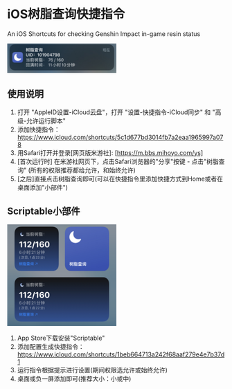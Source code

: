 # iOS树脂查询快捷指令

An iOS Shortcuts for checking Genshin Impact in-game resin status

<img src="./img/3.png" width=50% height=50%>


## 使用说明

1) 打开 "AppleID设置-iCloud云盘"，打开 "设置-快捷指令-iCloud同步" 和 "高级-允许运行脚本"
2) 添加快捷指令：https://www.icloud.com/shortcuts/5c1d677bd3014fb7a2eaa1965997a078
3) 用Safari打开并登录[网页版米游社]: [https://m.bbs.mihoyo.com/ys]
4) [首次运行时] 在米游社网页下，点击Safari浏览器的"分享"按键 - 点击"树脂查询" (所有的权限推荐都给允许，和始终允许)
5) [之后]直接点击树脂查询即可(可以在快捷指令里添加快捷方式到Home或者在桌面添加"小部件")


## Scriptable小部件
<img src="./img/2.PNG" width=50% height=50%>

1) App Store下载安装"Scriptable"
2) 添加配置生成快捷指令：https://www.icloud.com/shortcuts/1beb664713a242f68aaf279e4e7b37d1
3) 运行指令根据提示进行设置(期间权限选允许或始终允许)
4) 桌面或负一屏添加即可(推荐大小：小或中)
